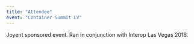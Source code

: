 ```yaml
---
title: "Attendee"
event: "Container Summit LV"
---
```

Joyent sponsored event. Ran in conjunction with Interop Las Vegas 2016.
